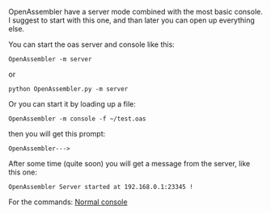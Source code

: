 OpenAssembler have a server mode combined with the most basic console.
I suggest to start with this one, and than later you can open up everything else.

You can start the oas server and console like this:
```
OpenAssembler -m server
```
or
```
python OpenAssembler.py -m server
```

Or you can start it by loading up a file:

```
OpenAssembler -m console -f ~/test.oas
```

then you will get this prompt:
```
OpenAssembler--->
```

After some time (quite soon) you will get a message from the server, like this one:
```
OpenAssembler Server started at 192.168.0.1:23345 !
```


For the commands:
[Normal console](normal.md)